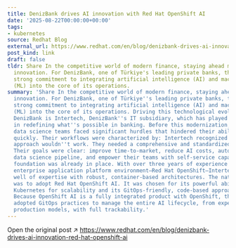 ```yaml
---
title: DenizBank drives AI innovation with Red Hat OpenShift AI
date: '2025-08-22T00:00:00+00:00'
tags:
- kubernetes
source: Redhat Blog
external_url: https://www.redhat.com/en/blog/denizbank-drives-ai-innovation-red-hat-openshift-ai
post_kind: link
draft: false
tldr: Share In the competitive world of modern finance, staying ahead means embracing
  innovation. For DenizBank, one of Türkiye's leading private banks, this means a
  strong commitment to integrating artificial intelligence (AI) and machine learning
  (ML) into the core of its operations.
summary: 'Share In the competitive world of modern finance, staying ahead means embracing
  innovation. For DenizBank, one of Türkiye''s leading private banks, this means a
  strong commitment to integrating artificial intelligence (AI) and machine learning
  (ML) into the core of its operations. Driving this technological evolution within
  DenizBank is Intertech, DenizBank''s IT subsidiary, which has played a key role
  in redefining what''s possible in banking. Before this modernization, DenizBank''s
  data science teams faced significant hurdles that hindered their ability to innovate
  quickly. Their workflows were characterized by: Intertech recognized that a piecemeal
  approach wouldn''t work. They needed a comprehensive and standardized solution.
  Their goals were clear: improve time-to-market, reduce AI costs, automate the entire
  data science pipeline, and empower their teams with self-service capabilities. The
  foundation was already in place. With over three years of experience running an
  enterprise application platform environment—Red Hat OpenShift—Intertech had a deep
  well of expertise with robust, container-based architectures. The natural next step
  was to adopt Red Hat OpenShift AI. It was chosen for its powerful ability to leverage
  Kubernetes for scalability and its GitOps-friendly, code-based approach to infrastructure.
  Because OpenShift AI is a fully integrated product with OpenShift, the MLOps team
  adopted GitOps practices to manage the entire AI lifecycle, from experiments to
  production models, with full trackability.'
---
```

Open the original post ↗ https://www.redhat.com/en/blog/denizbank-drives-ai-innovation-red-hat-openshift-ai
